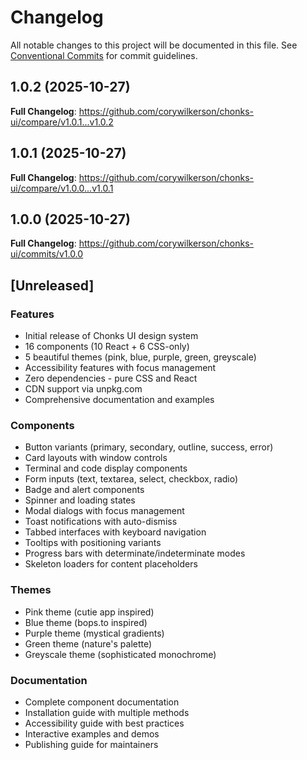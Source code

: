 # Changelog

All notable changes to this project will be documented in this file. See [Conventional Commits](https://conventionalcommits.org) for commit guidelines.

## 1.0.2 (2025-10-27)

**Full Changelog**: https://github.com/corywilkerson/chonks-ui/compare/v1.0.1...v1.0.2

## 1.0.1 (2025-10-27)

**Full Changelog**: https://github.com/corywilkerson/chonks-ui/compare/v1.0.0...v1.0.1

## 1.0.0 (2025-10-27)

**Full Changelog**: https://github.com/corywilkerson/chonks-ui/commits/v1.0.0

## [Unreleased]

### Features
- Initial release of Chonks UI design system
- 16 components (10 React + 6 CSS-only)
- 5 beautiful themes (pink, blue, purple, green, greyscale)
- Accessibility features with focus management
- Zero dependencies - pure CSS and React
- CDN support via unpkg.com
- Comprehensive documentation and examples

### Components
- Button variants (primary, secondary, outline, success, error)
- Card layouts with window controls
- Terminal and code display components
- Form inputs (text, textarea, select, checkbox, radio)
- Badge and alert components
- Spinner and loading states
- Modal dialogs with focus management
- Toast notifications with auto-dismiss
- Tabbed interfaces with keyboard navigation
- Tooltips with positioning variants
- Progress bars with determinate/indeterminate modes
- Skeleton loaders for content placeholders

### Themes
- Pink theme (cutie app inspired)
- Blue theme (bops.to inspired)
- Purple theme (mystical gradients)
- Green theme (nature's palette)
- Greyscale theme (sophisticated monochrome)

### Documentation
- Complete component documentation
- Installation guide with multiple methods
- Accessibility guide with best practices
- Interactive examples and demos
- Publishing guide for maintainers
